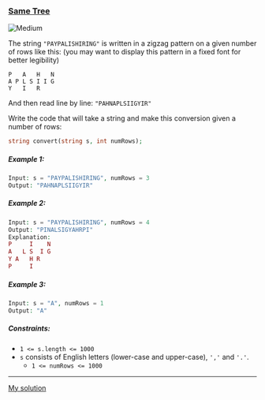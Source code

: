 ### [Same Tree](https://leetcode.com/problems/zigzag-conversion/)
![Medium](https://img.shields.io/badge/Medium-fff5d9)

The string `"PAYPALISHIRING"` is written in a zigzag pattern on a given number of rows like this: 
(you may want to display this pattern in a fixed font for better legibility)

```
P   A   H   N
A P L S I I G
Y   I   R
```

And then read line by line: `"PAHNAPLSIIGYIR"`

Write the code that will take a string and make this conversion given a number of rows:

```php
string convert(string s, int numRows);
```


##### Example 1:

```php
Input: s = "PAYPALISHIRING", numRows = 3
Output: "PAHNAPLSIIGYIR"
```

##### Example 2:

```php
Input: s = "PAYPALISHIRING", numRows = 4
Output: "PINALSIGYAHRPI"
Explanation:
P     I    N
A   L S  I G
Y A   H R
P     I
```


##### Example 3:

```php
Input: s = "A", numRows = 1
Output: "A"
```


##### Constraints:

* `1 <= s.length <= 1000`
* `s` consists of English letters (lower-case and upper-case), `','` and `'.'`.
  * `1 <= numRows <= 1000`

---

[My solution](https://leetcode.com/problems/zigzag-conversion/submissions/934193579/)
